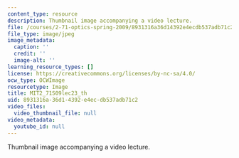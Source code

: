 ```yaml
---
content_type: resource
description: Thumbnail image accompanying a video lecture.
file: /courses/2-71-optics-spring-2009/8931316a36d14392e4ecdb537adb71c2_MIT2_71S09lec23_th.jpg
file_type: image/jpeg
image_metadata:
  caption: ''
  credit: ''
  image-alt: ''
learning_resource_types: []
license: https://creativecommons.org/licenses/by-nc-sa/4.0/
ocw_type: OCWImage
resourcetype: Image
title: MIT2_71S09lec23_th
uid: 8931316a-36d1-4392-e4ec-db537adb71c2
video_files:
  video_thumbnail_file: null
video_metadata:
  youtube_id: null
---
```

Thumbnail image accompanying a video lecture.